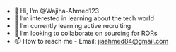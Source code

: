 - 👋 Hi, I’m @Wajiha-Ahmed123
- 👀 I’m interested in learning about the tech world
- 🌱 I’m currently learning active recruiting 
- 💞️ I’m looking to collaborate on sourcing for RORs
- 📫 How to reach me - Email: jiaahmed84@gmail.com

<!---
Wajiha-Ahmed123/Wajiha-Ahmed123 is a ✨ special ✨ repository because its `README.md` (this file) appears on your GitHub profile.
You can click the Preview link to take a look at your changes.
--->
